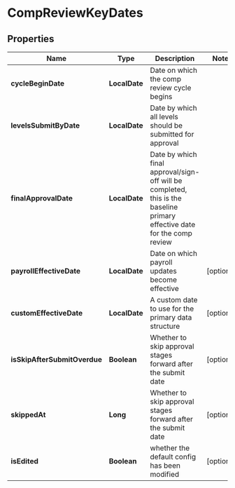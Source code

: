 

# CompReviewKeyDates


## Properties

| Name | Type | Description | Notes |
|------------ | ------------- | ------------- | -------------|
|**cycleBeginDate** | **LocalDate** | Date on which the comp review cycle begins |  |
|**levelsSubmitByDate** | **LocalDate** | Date by which all levels should be submitted for approval |  |
|**finalApprovalDate** | **LocalDate** | Date by which final approval/sign-off will be completed, this is the baseline primary effective date for the comp review |  |
|**payrollEffectiveDate** | **LocalDate** | Date on which payroll updates become effective |  [optional] |
|**customEffectiveDate** | **LocalDate** | A custom date to use for the primary data structure |  [optional] |
|**isSkipAfterSubmitOverdue** | **Boolean** | Whether to skip approval stages forward after the submit date |  [optional] |
|**skippedAt** | **Long** | Whether to skip approval stages forward after the submit date |  [optional] |
|**isEdited** | **Boolean** | whether the default config has been modified |  [optional] |




